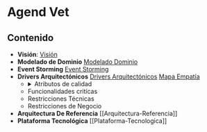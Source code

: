 # Agend Vet

## Contenido

- **Visión**: [Visión](https://github.com/juanCardona02/DocumentacionAgendVet/blob/1c62880083cba69b75f43f6f566611d23fa633c0/Visi%C3%B3n.md)
- **Modelado de Dominio** [Modelado Dominio](https://app.diagrams.net/#G1biPMACpC6PVnlxnaMcAy8FE57Oh2dilD)
- **Event Storming** [Event Storming](https://miro.com/welcomeonboard/ZEd3eGF0eE5MMGVFUERTWmJQcHBMYlhjeGtORURWR0dtM2xmZTdXQXRmVUIyeWFCbGNkSThKSlh3OVZSdGVHd3wzNDU4NzY0NTIxMzE3NDc4MTA4?share_link_id=636179094326)
- **Drivers Arquitectónicos** [Drivers Arquitectónicos](https://github.com/juanCardona02/DocumentacionAgendVet/blob/f9b141b894052b96f26c7132bb20d75a6dfe5448/Drivers-Arquitect%C3%B3nicos.md)
    [Mapa Empatía](https://docs.google.com/spreadsheets/d/1S_FjFUqPp5lyossS7RIULytX8pctjinT/edit?usp=sharing&ouid=100818533910801106935&rtpof=true&sd=true)
  - <details><summary>Atributos de calidad</summary>
        1. Priorización de atributos<Br>
        2. Características<Br>
        3. Escenarios de calidad</details>
  - Funcionalidades critícas
  - Restricciones Técnicas
  - Restricciones de Negocio
- **Arquitectura De Referencia** [[Arquitectura-Referencia]]
- **Plataforma Tecnológica** [[Plataforma-Tecnologica]]
